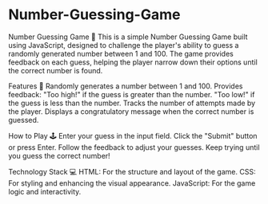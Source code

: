 # Number-Guessing-Game
Number Guessing Game 🎯
This is a simple Number Guessing Game built using JavaScript, designed to challenge the player's ability to guess a randomly generated number between 1 and 100. The game provides feedback on each guess, helping the player narrow down their options until the correct number is found.

Features 🚀
Randomly generates a number between 1 and 100.
Provides feedback:
"Too high!" if the guess is greater than the number.
"Too low!" if the guess is less than the number.
Tracks the number of attempts made by the player.
Displays a congratulatory message when the correct number is guessed.

How to Play 🕹️
Enter your guess in the input field.
Click the "Submit" button or press Enter.
Follow the feedback to adjust your guesses.
Keep trying until you guess the correct number!

Technology Stack 💻
HTML: For the structure and layout of the game.
CSS: For styling and enhancing the visual appearance.
JavaScript: For the game logic and interactivity.
